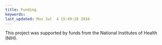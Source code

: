```yaml
---
title: Funding
keywords: 
last_updated: Mon Jul  4 15:49:28 2016
---
```


This project was supported by funds from the National Institutes of Health (NIH).

